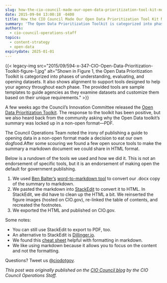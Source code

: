 ```yaml
---
slug: how-the-cio-council-made-our-open-data-prioritization-tool-kit-more-open
date: 2015-09-04 13:00:18 -0400
title: How the CIO Council Made Our Open Data Prioritization Tool Kit More Open
summary: 'The Open Data Prioritization Toolkit is categorized into phases of understanding, evaluating, and opening datasets.'
authors:
  - cio-council-operations-staff
topics:
  - content-strategy
  - open-data
expirydate: 2025-01-01
---
```


{{< legacy-img src="2015/09/594-x-347-CIO-Open-Data-Prioritization-Toolkit-figure-1.jpg" alt="Shown in Figure 1, the Open Data Prioritization Toolkit is categorized into phases of understanding, evaluating, and opening datasets. It also shows alignment to support tools designed to help your agency throughout each phase. The provided tools are sample templates to guide agencies as they examine datasets and customize them based on their unique requirements." >}}

A few weeks ago the Council’s Innovation Committee released the [Open Data Prioritization Toolkit](https://cio.gov/cio-council-releases-open-data-prioritization-toolkit/). The response to the toolkit has been positive, but we also heard back from the community asking why the Open Data toolkit’s summary was locked up in a non-open format—PDF.

The Council Operations Team noted the irony of publishing a guide to opening data in a non-open format made a decision to eat our own dogfood.After some scouring we found a few open source tools to make the summary a markdown document we could share in HTML format.

Below is a rundown of the tools we used and how we did it. This is not an endorsement of specific tools, but it is an endorsement of making open the default for government publishing.

  1. We used [Ben Balter’s](https://twitter.com/BenBalter) [word-to-markdown tool](http://word-to-markdown.herokuapp.com/) to convert our .docx copy of the summary to markdown.
  2. We pasted the markdown into [StackEdit](https://stackedit.io/) to convert it to HTML. In StackEdit, we did have to clean up the HTML a bit. We reinserted the figure images (hosted on CIO.gov), re-linked the table of contents, and recreated the footnotes.
  3. We exported the HTML and published on CIO.gov.

Some notes:

  * You can still use StackEdit to export to PDF, too.
  * An alternative to StackEdit is [Dillinger.io](http://dillinger.io/).
  * We found this [cheat sheet](https://github.com/adam-p/markdown-here/wiki/Markdown-Cheatsheet) helpful with formatting in markdown.
  * We like using markdown because it allows you to focus on the content and not the formatting.

Questions? Tweet us [@ciodotgov](https://twitter.com/ciodotgov).

_This post was originally published on the [CIO Council blog](https://cio.gov/cioc-blog/) by the CIO Council Operations Staff._
